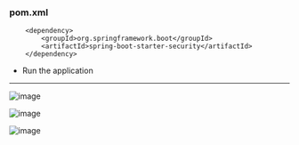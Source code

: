 

### pom.xml

  <!-- <<<<<<<Authentication Dependency>>>>>>>>>> -->
  
  		<dependency>
  			<groupId>org.springframework.boot</groupId>
  			<artifactId>spring-boot-starter-security</artifactId>
  		</dependency>

+ Run the application

<hr>

![image](https://github.com/user-attachments/assets/7a4f01f3-b867-4fa2-b1b8-05192052f262)


![image](https://github.com/user-attachments/assets/80968b26-3e80-4bc9-a91c-8bbdee9d3fe0)


![image](https://github.com/user-attachments/assets/c662126f-a432-480a-8fa9-603cb4732d50)


